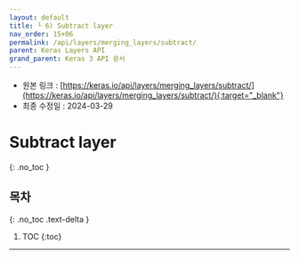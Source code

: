 ```yaml
---
layout: default
title: └ 6) Subtract layer
nav_order: 15+06
permalink: /api/layers/merging_layers/subtract/
parent: Keras Layers API
grand_parent: Keras 3 API 문서
---
```


* 원본 링크 : [https://keras.io/api/layers/merging_layers/subtract/](https://keras.io/api/layers/merging_layers/subtract/){:target="_blank"}
* 최종 수정일 : 2024-03-29

# Subtract layer
{: .no_toc }

## 목차
{: .no_toc .text-delta }

1. TOC
{:toc}

---
